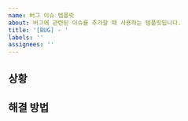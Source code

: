 ```yaml
---
name: 버그 이슈 템플릿
about: 버그에 관련된 이슈를 추가할 때 사용하는 템플릿입니다.
title: '[BUG] - '
labels: ''
assignees: ''
---
```


## 상황

## 해결 방법
